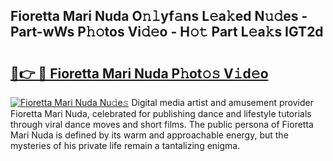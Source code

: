 ## Fioretta Mari Nuda O𝚗𝚕yf𝚊ns L𝚎a𝚔ed N𝚞𝚍es - Part-wWs P𝚑𝚘tos Vi𝚍𝚎o - H𝚘𝚝 Part L𝚎a𝚔s IGT2d

# <h2><a href="http://kf0hza.oniu.top/?m=Fioretta+Mari+Nuda">🔗👉 🔴 Fioretta Mari Nuda P𝚑ot𝚘𝚜 V𝚒d𝚎o</a></h2>

[![Fioretta Mari Nuda Nu𝚍e𝚜](https://i.imgur.com/0qMVB7G.gif)](http://kf0hza.oniu.top/?m=Fioretta+Mari+Nuda)
Digital media artist and amusement provider Fioretta Mari Nuda, celebrated for publishing dance and lifestyle tutorials through viral dance moves and short films. The public persona of Fioretta Mari Nuda is defined by its warm and approachable energy, but the mysteries of his private life remain a tantalizing enigma.  
